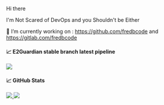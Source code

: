 Hi there

I'm Not Scared of DevOps and you Shouldn't be Either

🔭 I’m currently working on : https://github.com/fredbcode and https://gitlab.com/fredbcode

#### &#x1f4c8; E2Guardian stable branch latest pipeline
<img src="https://gitlab.com/fredbcode/e2guardian/badges/v5.4/pipeline.svg" aria-hidden="true" class="project-badge">

#### &#x1f4c8; GitHub Stats
<a href="https://github.com/fredbcode/fredbcode">
  <img src="https://github-readme-stats.vercel.app/api/top-langs/?username=fredbcode&hide=java,ruby,html&title_color=ffffff&text_color=c9cacc&icon_color=2bbc8a&bg_color=1d1f21" />
  <img src="https://github-readme-stats.vercel.app/api/pin/?username=e2guardian&repo=e2guardian&title_color=ffffff&text_color=c9cacc&icon_color=2bbc8a&bg_color=1d1f21" max-width:5px />
  <img src="https://github-readme-stats.vercel.app/api?username=fredbcode&show_icons=true&line_height=27&count_private=true&title_color=ffffff&text_color=c9cacc&icon_color=2bbc8a&bg_color=1d1f21" style="max-width: 10%; height: auto />


